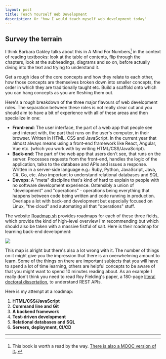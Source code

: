 ```yaml
---
layout: post
title: Teach Yourself Web Development
description: Or "how I would teach myself web development today"
---
```

## Survey the terrain

I think Barbara Oakley talks about this in A Mind For Numbers[^1] in the context of reading textbooks: look at the table of contents, flip through the chapters, look at the subheadings, diagrams and so on, before actually diving into the text and trying to understand it.

Get a rough idea of the core concepts and how they relate to each other, how those concepts are themselves broken down into smaller concepts, the order in which they are traditionally taught etc. Build a scaffold onto which you can hang concepts as you are fleshing them out.

Here's a rough breakdown of the three major flavours of web development roles. The separation between these roles is not really clear cut and you should aim to have a bit of experience with all of these areas and then specialize in one:

- **Front-end**: The user interface, the part of a web app that people see and interact with, the part that runs on the user's computer, in their browser. Written in HTML, CSS and JavaScript. In the current year that almost always means using a front-end framework like React, Angular, Vue etc. (which you work with by writing HTML/CSS/JavaScript).
- **Back-end**: The part of the web app that users don't see, that runs on the server. Processes requests from the front-end, handles the logic of the application, talks to the database and APIs and issues a response. Written in a server-side language e.g.: Ruby, Python, JavaScript, Java, C#, Go, etc. Also important to understand relational databases and SQL.
- **Devops**: A "meta" discipline that's kind of hard to explain to people with no software development experience. Ostensibly a union of "development" and "operations" - operations being everything that happens between code being written and code running in production. Overlaps a lot with back-end development but especially focused on Linux, "the cloud" and automating all that "operations" stuff.

The website [Roadmap.sh](https://roadmap.sh) provides roadmaps for each of these three fields, which provide the kind of high-level overview I'm recommending but which should also be taken with a massive fistful of salt. Here is their roadmap for learning back-end development:

<a href="https://roadmap.sh/backend"><img src="/assets/backend_roadmap.png"/></a>

This map is alright but there's also a lot wrong with it. The number of things on it might give you the impression that there is an overwhelming amount to learn. Some of the things on there are important subjects that you will have to spend a lot of time learning, others are helpful concepts to be aware of that you might want to spend 10 minutes reading about. As an example I really don't think you need to read Roy Fielding's paper, a 180-page [literal doctoral dissertation](https://www.ics.uci.edu/~fielding/pubs/dissertation/fielding_dissertation.pdf), to understand REST APIs.

Here is my attempt at a roadmap:

1. **HTML/CSS/JavaScript**
1. **Command line and Git**
1. **A backend framework**
1. **Test-driven development**
1. **Relational databases and SQL**
1. **Servers, deployment, CI/CD**

---

[^1]: This book is worth a read by the way. [There is also a MOOC version of it.](https://www.coursera.org/learn/learning-how-to-learn).
